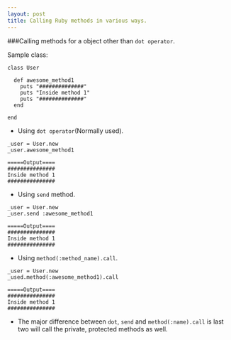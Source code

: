 ```yaml
---
layout: post
title: Calling Ruby methods in various ways.
---
```


###Calling methods for a object other than `dot operator`.

Sample class:

```
class User

  def awesome_method1
    puts "##############"
    puts "Inside method 1"
    puts "##############"
  end

end

```

* Using `dot operator`(Normally used).

```
_user = User.new
_user.awesome_method1

=====Output====
###############
Inside method 1
###############

```

* Using `send` method.

```
_user = User.new
_user.send :awesome_method1

=====Output====
###############
Inside method 1
###############
```

* Using `method(:method_name).call`.

```
_user = User.new
_used.method(:awesome_method1).call

=====Output====
###############
Inside method 1
###############
```


* The major difference between `dot`, `send` and `method(:name).call` is last two will call the private, protected methods as well.
